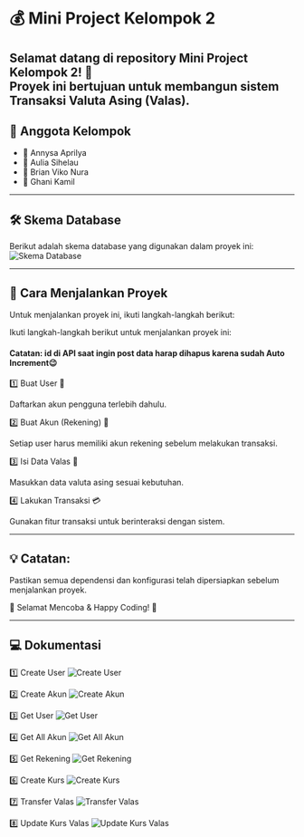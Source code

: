 # 💰 Mini Project Kelompok 2

Selamat datang di repository **Mini Project Kelompok 2**! 🚀  
Proyek ini bertujuan untuk membangun sistem Transaksi Valuta Asing (Valas).
---

## 👥 Anggota Kelompok
- 🏅 Annysa Aprilya
- 🏅 Aulia Sihelau
- 🏅 Brian Viko Nura
- 🏅 Ghani Kamil

---

## 🛠️ Skema Database
Berikut adalah skema database yang digunakan dalam proyek ini:  
![Skema Database](https://drive.google.com/uc?export=view&id=1WHxMVBItQU7tDnITiy4KBvLJ21H7F0fy)

---

## 🚀 Cara Menjalankan Proyek
Untuk menjalankan proyek ini, ikuti langkah-langkah berikut:

Ikuti langkah-langkah berikut untuk menjalankan proyek ini:

#### Catatan: id di API saat ingin post data harap dihapus karena sudah Auto Increment😉

1️⃣ Buat User 👤

Daftarkan akun pengguna terlebih dahulu.

2️⃣ Buat Akun (Rekening) 🏦

Setiap user harus memiliki akun rekening sebelum melakukan transaksi.

3️⃣ Isi Data Valas 💱

Masukkan data valuta asing sesuai kebutuhan.

4️⃣ Lakukan Transaksi 💳

Gunakan fitur transaksi untuk berinteraksi dengan sistem.

---

## 💡 Catatan:

Pastikan semua dependensi dan konfigurasi telah dipersiapkan sebelum menjalankan proyek.

🚀 Selamat Mencoba & Happy Coding! 🚀

---

## 💻 Dokumentasi

1️⃣ Create User
![Create User](https://drive.google.com/uc?export=view&id=1nYobspsZVqg0HmXexHk0XqMtJIZ0SFa5)

2️⃣ Create Akun
![Create Akun](https://drive.google.com/uc?export=view&id=1uBSPNzciLAyIVrikxj64UJI90J1D0ZYi)

3️⃣ Get User
![Get User](https://drive.google.com/uc?export=view&id=1l7inrM_ROYujFD3iezUt676OKS37O9PL)

4️⃣ Get All Akun
![Get All Akun](https://drive.google.com/uc?export=view&id=1qN0I650Y3hPi7FE58FnclzRDzZ9mh8i5)

5️⃣ Get Rekening
![Get Rekening](https://drive.google.com/uc?export=view&id=1JIxygDFWEc43WM6WYcHwHaLsuZIRx6z2)

6️⃣ Create Kurs
![Create Kurs](https://drive.google.com/uc?export=view&id=1sAQewBUHROUxPW30o-4nmqXFrEfnL7_Y)

7️⃣ Transfer Valas
![Transfer Valas](https://drive.google.com/uc?export=view&id=1Vl0SFLxp1gDhatR2NgnXtY00mnHTvXTM)

8️⃣ Update Kurs Valas
![Update Kurs Valas](https://drive.google.com/uc?export=view&id=1HnEv9xgPsI1gXpxNJ7O1iqPSnVgO5yfp)
